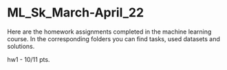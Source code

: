 # ML_Sk_March-April_22
Here are the homework assignments completed in the machine learning course.
In the corresponding folders you can find tasks, used datasets and solutions.

hw1 - 10/11 pts.
